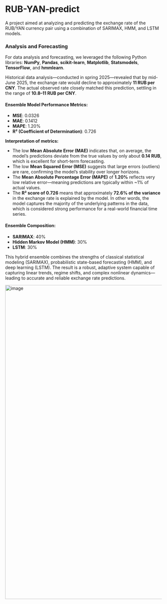 # RUB-YAN-predict
A project aimed at analyzing and predicting the exchange rate of the RUB/YAN currency pair using a combination of SARIMAX, HMM, and LSTM models.


### Analysis and Forecasting

For data analysis and forecasting, we leveraged the following Python libraries: **NumPy**, **Pandas**, **scikit-learn**, **Matplotlib**, **Statsmodels**, **TensorFlow**, and **hmmlearn**.

Historical data analysis—conducted in spring 2025—revealed that by mid-June 2025, the exchange rate would decline to approximately **11 RUB per CNY**. The actual observed rate closely matched this prediction, settling in the range of **10.8–11 RUB per CNY**.

#### Ensemble Model Performance Metrics:
- **MSE**: 0.0326  
- **MAE**: 0.1412  
- **MAPE**: 1.20%  
- **R² (Coefficient of Determination)**: 0.726  

**Interpretation of metrics:**  
- The low **Mean Absolute Error (MAE)** indicates that, on average, the model’s predictions deviate from the true values by only about **0.14 RUB**, which is excellent for short-term forecasting.  
- The low **Mean Squared Error (MSE)** suggests that large errors (outliers) are rare, confirming the model’s stability over longer horizons.  
- The **Mean Absolute Percentage Error (MAPE)** of **1.20%** reflects very low relative error—meaning predictions are typically within ~1% of actual values.  
- The **R² score of 0.726** means that approximately **72.6% of the variance** in the exchange rate is explained by the model. In other words, the model captures the majority of the underlying patterns in the data, which is considered strong performance for a real-world financial time series.

#### Ensemble Composition:
- **SARIMAX**: 40%  
- **Hidden Markov Model (HMM)**: 30%  
- **LSTM**: 30%  

This hybrid ensemble combines the strengths of classical statistical modeling (SARIMAX), probabilistic state-based forecasting (HMM), and deep learning (LSTM). The result is a robust, adaptive system capable of capturing linear trends, regime shifts, and complex nonlinear dynamics—leading to accurate and reliable exchange rate predictions.

<img width="1321" height="1011" alt="image" src="https://github.com/user-attachments/assets/d9b6d971-6b49-4d60-860d-6ceb0bd292a2" />
